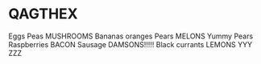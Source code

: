 # QAGTHEX
Eggs Peas MUSHROOMS
Bananas
oranges
Pears
MELONS
Yummy Pears
Raspberries
BACON
Sausage
DAMSONS!!!!!
Black currants
LEMONS
YYY
ZZZ
